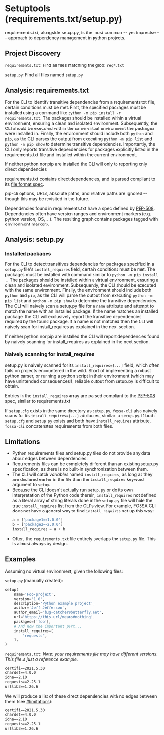 # Setuptools (requirements.txt/setup.py)

requirements.txt, alongside setup.py, is the most common -- yet imprecise --
approach to dependency management in python projects.

## Project Discovery

`requirements.txt`: Find all files matching the glob: `req*.txt`

`setup.py`: Find all files named `setup.py`

## Analysis: requirements.txt

For the CLI to identify transitive dependencies from a requirements.txt file,
certain conditions must be met. First, the specified packages must be installed
using a command like `python -m pip install -r requirements.txt`. The packages
should be installed within a virtual environment, ensuring a clean and isolated
environment. Subsequently, the CLI should be executed within the same virtual
environment the packages were installed in. Finally, the environment should
include both `python` and `pip`, as the CLI parses the output from executing
`python -m pip list` and `python -m pip show` to determine transitive
dependencies. Importantly, the CLI only reports transitive dependencies for
packages explicitly listed in the requirements.txt file and installed within the
current environment.

If neither python nor pip are installed the CLI will only to reporting only direct
dependencies.

requirements.txt contains direct dependencies, and is parsed compliant to its
[file format spec][requirements-file-format].

pip-cli options, URLs, absolute paths, and relative paths are ignored -- though
this may be revisited in the future.

Dependencies found in requirements.txt have a spec defined by
[PEP-508][pep-508]. Dependencies often have version ranges and environment
markers (e.g. python version, OS, ...). The resulting graph contains packages
tagged with environment markers.

## Analysis: setup.py

### Installed packages

For the CLI to detect transitives dependencies for packages specified in a
`setup.py` file's `install_requires` field, certain conditions must be met. The
packages must be installed with command similar to `python -m pip install .`.
The packages should be installed within a virtual environment, ensuring a clean
and isolated environment. Subsequently, the CLI should be executed with the same
environment. Finally, the environment should include both `python` and `pip`, as
the CLI will parse the output from executing `python -m pip list` and `python -m
pip show` to determine the transitive dependencies. The CLI will naively scan a
setup.py file for a `name` attribute and attempt to match the name with an
installed package. If the name matches an installed package, the CLI will
exclusively report the transitive dependencies required by the found package. If
a name is not matched then the CLI will naively scan for install_requires as
explained in the next section.

If neither python nor pip are installed the CLI will report dependencies found
by naively scanning for install_requires as explained in the next section.

### Naively scanning for install_requires

setup.py is naively scanned for its `install_requires=[...]` field, which often
fails on projects encountered in the wild. Short of implementing a robust python
parser, or running a python script in their environment (which may have
unintended consequences!), reliable output from setup.py is difficult to obtain.

Entries in the `install_requires` array are parsed compliant to the
[PEP-508][pep-508] spec, similar to requirements.txt

If `setup.cfg` exists in the same directory as `setup.py`, `fossa-cli` also naively
scans for its `install_requires=[...]` attributes, similar to `setup.py`. If both `setup.cfg` and
`setup.py` exists and both have `install_requires` attribute, `fossa-cli` concatenates requirements
from both files.

[setup.cfg docs]: https://setuptools.pypa.io/en/latest/userguide/declarative_config.html
[requirements-file-format]: https://pip.pypa.io/en/stable/reference/requirements-file-format/
[pep-508]: https://www.python.org/dev/peps/pep-0508/

## Limitations

* Python requirements files and setup.py files do not provide any data about edges between dependencies.
* Requirements files can be completely different than an existing setup.py specification, as there is no built-in
synchronization between them.
* The CLI will catch *variables* named `install_requires`, as long as they are declared earlier in the file than the `install_requires` keyword argument to `setup`.
* Because the CLI doesn't actually run `setup.py` or do its own interpretation of the Python code therein, `install_requires` not defined as a literal array of string literals done in the `setup.py` file will hide the
true `install_requires` list from the CLI's view. For example, FOSSA CLI does not have a general way to find `install_requires` set up this way:
    ```python
    a = ['package1==1.0.0']
    b = ['package2==2.0.0']
    install_requires = a + b
    ```
* Often, the `requirements.txt` file entirely overlaps the `setup.py` file.  This is almost always by design.

## Examples

Assuming no virtual environment, given the following files:

`setup.py` (manually created):

```python
setup(
    name='Foo-project',
    version='1.0',
    description='Python example project',
    author='Jeff Jefferson',
    author_email='bug-catcher@butterfly.net',
    url='https://this.url/means#nothing',
    packages=['foo'],
    # And now the important part...
    install_requires=[
        "requests",
    ],
)
```

`requirements.txt`:
*Note: your requirements file may have different versions. This file is just a reference example.*

```txt
certifi==2021.5.30
chardet==4.0.0
idna==2.10
requests==2.25.1
urllib3==1.26.6
```

We will produce a list of these direct dependencies with no edges between them (see [#limitations](#limitations)):

```txt
certifi==2021.5.30
chardet==4.0.0
idna==2.10
requests==2.25.1
urllib3==1.26.6
```

